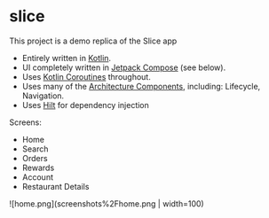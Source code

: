 # slice

This project is a demo replica of the Slice app

* Entirely written in [Kotlin](https://kotlinlang.org/).
* UI completely written in [Jetpack Compose](https://developer.android.com/jetpack/compose) (see below).
* Uses [Kotlin Coroutines](https://kotlinlang.org/docs/reference/coroutines/coroutines-guide.html) throughout.
* Uses many of the [Architecture Components](https://developer.android.com/topic/libraries/architecture/), including: Lifecycle, Navigation.
* Uses [Hilt](https://dagger.dev/hilt/) for dependency injection

Screens:
* Home
* Search
* Orders 
* Rewards
* Account
* Restaurant Details

![home.png](screenshots%2Fhome.png | width=100)